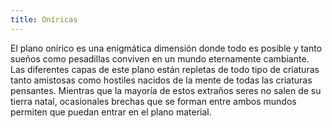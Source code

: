 ```yaml
---
title: Oníricas
---
```


El plano onírico es una enigmática dimensión donde todo es posible y tanto sueños como pesadillas conviven en un mundo eternamente cambiante. Las diferentes capas de este plano están repletas de todo tipo de criaturas tanto amistosas como hostiles nacidos de la mente de todas las criaturas pensantes. Mientras que la mayoría de estos extraños seres no salen de su tierra natal, ocasionales brechas que se forman entre ambos mundos permiten que puedan entrar en el plano material.